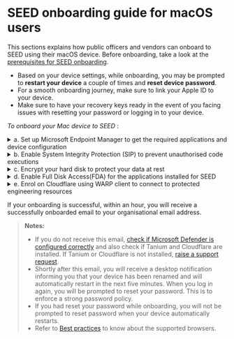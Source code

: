 # SEED onboarding guide for macOS users

This sections explains how public officers and vendors can onboard to SEED using their macOS device. Before onboarding, take a look at the [prerequisites for SEED onboarding](prerequisites-for-onboarding).


<div class="warn">
<ul>
<li>Based on your device settings, while onboarding, you may be prompted to <strong>restart your device</strong> a couple of times and <strong>reset device password</strong>.</li>
<li>For a smooth onboarding journey, make sure to link your Apple ID to your device.</li>
<li>Make sure to have your recovery keys ready in the event of you facing issues with resetting your password or logging in to your device.</li>
</ul>
</div>


*To onboard your Mac device to SEED* :


<details>
  <summary>a. Set up Microsoft Endpoint Manager to get the required applications and device configuration</summary><br>

  1. Download and install [**Company Portal**](https://go.microsoft.com/fwlink/?linkid=853070).

  2. Open the **Company Portal** application and click **Sign in** to log in using your TechPass credentials.

  <kbd>![sign-in](images/onboarding-for-macos/sign-in.png)</kbd>

  3. Approve your TechPass login using the authenticator app that was used to set up TechPass MFA. However, if you are a public officer, you must first approve your WOG login before approving your Techpass login.

  <kbd>![log-in-to-gcc](images/onboarding-for-macos/log-in-to-gcc.png)</kbd>

  ?> The above page is displayed only for public officers. Refer to [TechPass documentation](https://docs.developer.tech.gov.sg/docs/techpass-user-guide/#/) for more information.

  4. Once you have signed in, click **Begin**.

  <kbd>![](images/onboarding-for-macos/begin.png)</kbd>

  5. Review privacy information. Then click **Continue**.

  <kbd>![review-privacy-info](images/onboarding-for-macos/review-privacy-info-blurred.png)</kbd>

  6. On the **Install management profile** page, click **Download profile**.

  <kbd>![install-management-profile](images/onboarding-for-macos/install-management-profile.png)</kbd>

  7. Follow the on-screen instructions to allow Microsoft Endpoint Manager to manage your device. The **Profiles** page is displayed.

  <kbd>![profile-1](images/onboarding-for-macos/profile-1.png)</kbd>

  Tip:
   - If **Profiles** page is not displayed, go to the **Apple** menu > **System Preferences** > **Profiles**.

   - If **Management Profile** is not displayed, then from the left side menu, select **Management Profile**.

   - If profile installation fails, refer to [Common onboarding issues for macOS users](faqs/common-issues-while-onboarding-using-macos).

  8. Click **Install**.

  <kbd>![profile](images/onboarding-for-macos/profile-2.png)</kbd>

  The configuration profiles that Microsoft Endpoint Manager needs to deploy will be installed. You will see a list of profiles as shown below.

  <kbd>![list-of-profiles](images/onboarding-for-macos/list-of-profiles.png)</kbd>

  9. Open the **Company Portal** application again.

  10. You will see the success message. Click **Done**.

  <kbd>![all-set](images/onboarding-for-macos/all-set-2.png)</kbd>


</details>

<details>
  <summary>b. Enable System Integrity Protection (SIP) to prevent unauthorised code executions</summary><br>

  - To verify if SIP is enabled, open **Terminal** and run the command `csrutil status`.


   If the response on your **Terminal** is `System Integrity Protection status: enabled`, it indicates that SIP is already enabled on your Mac.

  Note:  If it is currently disabled, run the command `csrutil enable` on the **Terminal** and restart your device before proceeding further.

</details>
<details>
  <summary>c. Encrypt your hard disk to protect your data at rest</summary><br>

  1. Go to the **Apple** menu > **System Preferences** > **Security & Privacy**.
  2. Click the **FileVault** tab.
  3. If you see **Turn on FileVault**, go to step 4 else proceed to **Enable Full Disk Access(FDA)**.
  4. Click the lock icon and use your Touch ID or enter your password to unlock.

  <div class="warn">
  <p>If you are unable to access this preference with your current password, complete the following steps to reset your device password.</p>
 <ol>

  <li>Go to the <b>Apple</b> menu > <b>Lock Screen</b> or use keyboard shortcut <b>Command+Control+Q</b> .</li>
  <li>Enter your password and press <b>return</b>. You will be prompted to reset password.</li>
  <li>Reset your password.</li>
  </ol>
  </div>

  5. Click **Turn on FileVault**.
  6. When prompted to specify how you would like to unlock your device if you forget your device password,  select **Create a recovery key and do not use my iCloud account**.

  <kbd>![create-recovery-key](images/onboarding-for-macos/create-recovery-key-1.png)</kbd>

   ?>  Save this key on a different device.

</details>
<details>
  <summary>d. Enable Full Disk Access(FDA) for the applications installed for SEED</summary><br>

  1. Go to the **Apple** menu > **System Preferences** > **Security & Privacy**.
  2. Click the **Privacy** tab.
  3. From the left pane, choose **Full Disk Access**.
  4. Click the lock icon at the bottom and use your Touch ID or enter your  password to unlock.

  <div class="warn">
  <p>If you are unable to access this preference with your current password, complete the following steps to reset your device password.</p>
 <ol>

  <li>Go to the <b>Apple</b> menu > <b>Lock Screen</b> or use keyboard shortcut <b>Command+Control+Q</b> .</li>
  <li>Enter your password and press <b>return</b>. You will be prompted to reset password.</li>
  <li>Reset your password.</li>
  </ol>
  </div>

  5. Ensure the following applications are listed:
       - Tanium Client
       - Microsoft Intune Agent
       - Microsoft Defender
       - Microsoft Defender ATP Security Extension <!--Microsoft Defenders Endpoint Security Extension-->


  ?>  If any of the listed application is missing, please refer to [Common onboarding issues for macOS users](faqs/common-issues-while-onboarding-using-macos).

  6. Select the checkboxes beside these applications.

   <kbd>![fda-enabled](images/onboarding-for-macos/all-apps-fda-enabled.png)</kbd>


</details>
<details>
  <summary>e. Enrol on Cloudflare using WARP client to connect to protected engineering resources</summary><br>


  1. Ensure that you have Cloudflare WARP client installed in your device. If not, install the latest [Cloudflare WARP](https://install.appcenter.ms/orgs/cloudflare/apps/1.1.1.1-macos-1/distribution_groups/release) version.

  2. Disconnect from any other VPN that might be running as that could clash with Cloudflare.

  3. Open the Cloudflare WARP client from the menu bar on the top right corner of your Mac device.

  <kbd>![cloudflare-warp-icon](images/onboarding-for-macos/cloudflare-icon.png)</kbd>

  ?>  You can also press ``Command+Spacebar`` and search for  **Cloudflare WARP** application to open it.


 You will see the information page, followed by your privacy policy.

  4. Click **Next** and then **Accept**.

  <kbd>![accept-privacy-policy](images/cloudflare-warp-macos/accept-privacy-policy.png)</kbd>

  5. When prompted to sign in, select **Azure AD – TechPass Prod**.

  ![gcc-cloudflare-access-signin](images/cloudflare-warp-macos/gcc-cloudflare-access-signin.png ':size=50%')

  ?>  If you encounter an error stating that user account does not exist in the respective tenant, open a new tab and go to [https://myaccount.microsoft.com](https://myaccount.microsoft.com/), sign out from your account and then retry.

  6. Sign in using your TechPass credentials.

  ![techpass-sign-in](images/cloudflare-warp-macos/techpass-sign-in.png ':size=50%')

  ?> If you are a public officer, you need to authorise your WOG sign-in first. To authorise that, enter the six-digit one-time password code displayed under your SG Govt M365 account on your authenticator app and then proceed to authorise your TechPass account.

  7. Once you have successfully signed in, click the Cloudflare WARP icon.

  <kbd>![cloudflare-warp-icon](images/onboarding-for-macos/cloudflare-icon.png)</kbd>

  The following screen is displayed.

  <kbd>![warp-teams](images/cloudflare-warp-macos/warp-teams.png)</kbd>

  ?>  If you need to connect to a different VPN, disconnect and quit from the WARP client.

</details>

If your onboarding is successful, within an hour, you will receive a successfully onboarded email to  your organisational email address.  

<!--<div class="warn">
  <ul>
      <li>If you do not receive this email, <a href="verify-microsoft-defender-is-configured-correctly-for-your-os.md">check if Microsoft Defender is configured correctly</a> and also check if Tanium and Cloudflare are installed. If Tanium or Cloudflare is not installed, please contact <a href="https://form.gov.sg/#!/6099efa30d6a0a0012dff367">SEED team</a>.</li>
      <li>Shortly after this email, you will receive a desktop notification informing you that your device has been renamed and will automatically restart in the next five minutes. When you log in again, you will be prompted to reset your password. This is to enforce a strong password policy.</li>
      <li>If you had reset your password while onboarding, you will not be prompted to reset password when your device automatically restarts.</li>
      </ul>
  </div> -->

  >**Notes:**
>- If you do not receive this email, [check if Microsoft Defender is configured correctly](verify-microsoft-defender-is-configured-correctly-for-your-os) and also check if Tanium and Cloudflare are installed. If Tanium or Cloudflare is not installed, [raise a support request](raise-an-incident-support-request).
>- Shortly after this email, you will receive a desktop notification informing you that your device has been renamed and will automatically restart in the next five minutes. When you log in again, you will be prompted to reset your password. This is to enforce a strong password policy.
>- If you had reset your password while onboarding, you will not be prompted to reset password when your device automatically restarts.
>- Refer to [Best practices](best-practices) to know about the supported browsers.   
